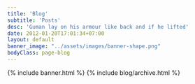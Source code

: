 ```yaml
---
title: 'Blog'
subtitle: 'Posts'
desc: 'Guman lay on his armour like back and if he lifted'
date: 2012-01-20T17:01:34+07:00
layout: default
banner_image: "../assets/images/banner-shape.png"
bodyClass: page-blog
---
```


{% include banner.html %}
{% include blog/archive.html %}

